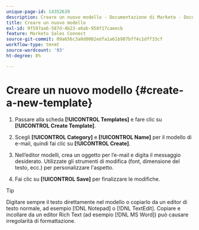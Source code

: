 ```yaml
---
unique-page-id: 14352639
description: Creare un nuovo modello - Documentazione di Marketo - Documentazione del prodotto
title: Creare un nuovo modello
exl-id: 9f597aa6-587d-4b23-a6ab-958f17caeecb
feature: Marketo Sales Connect
source-git-commit: 09a656c3a0d0002edfa1a61b987bff4c1dff33cf
workflow-type: tm+mt
source-wordcount: '93'
ht-degree: 8%

---
```


# Creare un nuovo modello {#create-a-new-template}

1. Passare alla scheda **[!UICONTROL Templates]** e fare clic su **[!UICONTROL Create Template]**.

1. Scegli **[!UICONTROL Category]** e **[!UICONTROL Name]** per il modello di e-mail, quindi fai clic su **[!UICONTROL Create]**.

1. Nell’editor modelli, crea un oggetto per l’e-mail e digita il messaggio desiderato. Utilizzate gli strumenti di modifica (font, dimensione del testo, ecc.) per personalizzare l&#39;aspetto.

1. Fai clic su **[!UICONTROL Save]** per finalizzare le modifiche.

>[!TIP]
>
>Digitare sempre il testo direttamente nel modello o copiarlo da un editor di testo normale, ad esempio [!DNL Notepad] o [!DNL TextEdit]. Copiare e incollare da un editor Rich Text (ad esempio [!DNL MS Word]) può causare irregolarità di formattazione.

